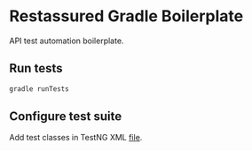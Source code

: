 # Restassured Gradle Boilerplate
API test automation boilerplate.
## Run tests
```sh
gradle runTests
```
## Configure test suite
Add test classes in TestNG XML [file](./src/test/resources/test.xml).